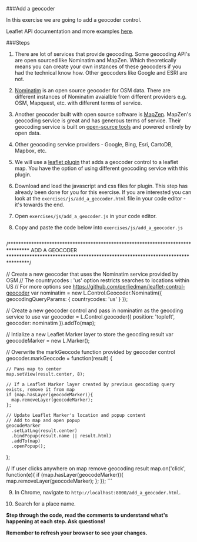 ###Add a geocoder

In this exercise we are going to add a geocoder control.
 
Leaflet API documentation and more examples [here](http://leafletjs.com/).

###Steps

1. There are lot of services that provide geocoding. Some geocoding API's are open sourced like Nominatim and MapZen. Which theoretically means you can create your own instances of these geocoders if you had the technical know how. Other geocoders like Google and ESRI are not.

2.  [Nominatim](http://wiki.openstreetmap.org/wiki/Nominatim) is an open source geocoder for OSM data. There are different instances of Nominatim avaialble from different providers e.g. OSM, Mapquest, etc. with different terms of service. 

3. Another geocoder built with open source software is [MapZen](https://mapzen.com/projects/search?lng=-122.24710&lat=37.53310&zoom=12). MapZen's geocoding service is great and has generous terms of service. Their geocoding service is built on [open-source tools](https://github.com/pelias/pelias) and powered entirely by open data. 

4. Other geocoding service providers - Google, Bing, Esri, CartoDB, Mapbox, etc.

5. We will use a [leaflet plugin](https://github.com/perliedman/leaflet-control-geocoder) that adds a geocoder control to a leaflet map. You have the option of using different geocoding service with this plugin. 

6. Download and load the javascript and css files for plugin. This step has already been done for you for this exercise. If you are interested you can look at the `exercises/js/add_a_geocoder.html` file in your code editor - it's towards the end.

7. Open `exercises/js/add_a_geocoder.js` in your code editor.

8. Copy and paste the code below into `exercises/js/add_a_geocoder.js`

    ```javascript
/********************************************************************************
    ADD A GEOCODER
  ********************************************************************************/

  // Create a new geocoder that uses the Nominatim service provided by OSM
  // The countrycodes : 'us' option restricts searches to locations within US
  // For more options see https://github.com/perliedman/leaflet-control-geocoder
  var nominatim = new L.Control.Geocoder.Nominatim({
    geocodingQueryParams: {
      countrycodes: 'us'
    }
  });

  // Create a new geocoder control and pass in nominatim as the geocding service to use
  var geocoder = L.Control.geocoder({
    position: 'topleft',
    geocoder: nominatim
  }).addTo(map);

  // Intialize a new Leaflet Marker layer to store the geocding result
  var geocodeMarker = new L.Marker();

  // Overwrite the markGeocode function provided by geocoder control
  geocoder.markGeocode = function(result) {
    
    // Pans map to center
    map.setView(result.center, 8);

    // If a Leaflet Marker layer created by previous geocoding query exists, remove it from map
    if (map.hasLayer(geocodeMarker)){
      map.removeLayer(geocodeMarker);
    };

    // Update Leaflet Marker's location and popup content
    // Add to map and open popup
    geocodeMarker
      .setLatLng(result.center)
      .bindPopup(result.name || result.html)
      .addTo(map)
      .openPopup();    

  };

  // If user clicks anywhere on map remove geocoding result
  map.on('click', function(e){
    if (map.hasLayer(geocodeMarker)){
      map.removeLayer(geocodeMarker);
    };
  });
    ```

9. In Chrome, navigate to `http://localhost:8000/add_a_geocoder.html`. 

10. Search for a place name.


__Step through the code, read the comments to understand what's happening at each step. Ask questions!__

__Remember to refresh your browser to see your changes.__


